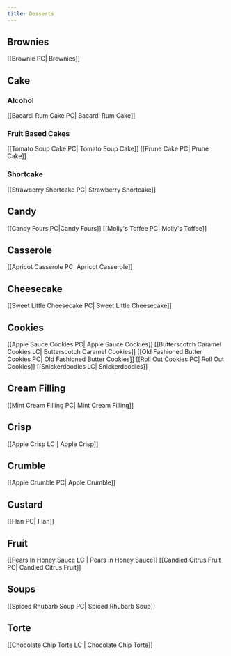 ```yaml
---
title: Desserts
---
```

## Brownies
[[Brownie PC| Brownies]]
## Cake
### Alcohol 
[[Bacardi Rum Cake PC| Bacardi Rum Cake]]
### Fruit Based Cakes
[[Tomato Soup Cake PC| Tomato Soup Cake]]
[[Prune Cake PC| Prune Cake]]
### Shortcake
[[Strawberry Shortcake PC| Strawberry Shortcake]]
## Candy
[[Candy Fours PC|Candy Fours]]
[[Molly's Toffee PC| Molly's Toffee]]
## Casserole
[[Apricot Casserole PC| Apricot Casserole]]
## Cheesecake
[[Sweet Little Cheesecake PC| Sweet Little Cheesecake]]
## Cookies
[[Apple Sauce Cookies PC| Apple Sauce Cookies]]
[[Butterscotch Caramel Cookies LC| Butterscotch Caramel Cookies]]
[[Old Fashioned Butter Cookies PC| Old Fashioned Butter Cookies]]
[[Roll Out Cookies PC| Roll Out Cookies]]
[[Snickerdoodles LC| Snickerdoodles]]
## Cream Filling
[[Mint Cream Filling PC| Mint Cream Filling]]
## Crisp
[[Apple Crisp LC | Apple Crisp]]
## Crumble
[[Apple Crumble PC| Apple Crumble]]
## Custard
[[Flan PC| Flan]]
## Fruit
[[Pears In Honey Sauce LC | Pears in Honey Sauce]]
[[Candied Citrus Fruit PC| Candied Citrus Fruit]]
## Soups
[[Spiced Rhubarb Soup PC| Spiced Rhubarb Soup]]
## Torte
[[Chocolate Chip Torte LC | Chocolate Chip Torte]]